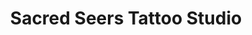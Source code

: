 ---
title: "Sacred Seers Tattoo Studio"
url: /folkestone/sacred-seers-tattoo-studio/
shop: tattoo
---